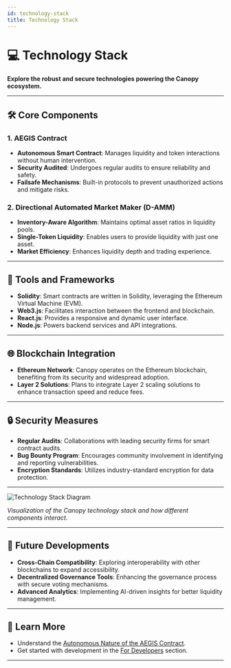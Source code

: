 ```yaml
---
id: technology-stack
title: Technology Stack
---
```


# 💻 Technology Stack

**Explore the robust and secure technologies powering the Canopy ecosystem.**

---

## 🛠️ **Core Components**

### **1. AEGIS Contract**

- **Autonomous Smart Contract**: Manages liquidity and token interactions without human intervention.
- **Security Audited**: Undergoes regular audits to ensure reliability and safety.
- **Failsafe Mechanisms**: Built-in protocols to prevent unauthorized actions and mitigate risks.

### **2. Directional Automated Market Maker (D-AMM)**

- **Inventory-Aware Algorithm**: Maintains optimal asset ratios in liquidity pools.
- **Single-Token Liquidity**: Enables users to provide liquidity with just one asset.
- **Market Efficiency**: Enhances liquidity depth and trading experience.

---

## 🧰 **Tools and Frameworks**

- **Solidity**: Smart contracts are written in Solidity, leveraging the Ethereum Virtual Machine (EVM).
- **Web3.js**: Facilitates interaction between the frontend and blockchain.
- **React.js**: Provides a responsive and dynamic user interface.
- **Node.js**: Powers backend services and API integrations.

---

## 🌐 **Blockchain Integration**

- **Ethereum Network**: Canopy operates on the Ethereum blockchain, benefiting from its security and widespread adoption.
- **Layer 2 Solutions**: Plans to integrate Layer 2 scaling solutions to enhance transaction speed and reduce fees.

---

## 🔒 **Security Measures**

- **Regular Audits**: Collaborations with leading security firms for smart contract audits.
- **Bug Bounty Program**: Encourages community involvement in identifying and reporting vulnerabilities.
- **Encryption Standards**: Utilizes industry-standard encryption for data protection.

---

![Technology Stack Diagram](../assets/images/technology-stack-diagram.png)

*Visualization of the Canopy technology stack and how different components interact.*

---

## 🚀 **Future Developments**

- **Cross-Chain Compatibility**: Exploring interoperability with other blockchains to expand accessibility.
- **Decentralized Governance Tools**: Enhancing the governance process with secure voting mechanisms.
- **Advanced Analytics**: Implementing AI-driven insights for better liquidity management.

---

## 📖 **Learn More**

- Understand the [Autonomous Nature of the AEGIS Contract](../autonomous-system-aegis-contract/autonomous-nature-and-decision-making.md).
- Get started with development in the [For Developers](../getting-started/for-developers.md) section.

---
